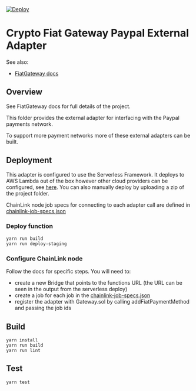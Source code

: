 
<a href="https://heroku.com/deploy?template=https://github.com/joeaa17/fiat-gateway-paypal/">
  <img src="https://www.herokucdn.com/deploy/button.svg" alt="Deploy">
</a>


# Crypto Fiat Gateway Paypal External Adapter

See also:

- [FiatGateway docs](https://github.com/chatch/fiat-gateway/blob/master/README.md)

## Overview

See FiatGateway docs for full details of the project.

This folder provides the external adapter for interfacing with the Paypal payments network.

To support more payment networks more of these external adapters can be built.

## Deployment

This adapter is configured to use the Serverless Framework. It deploys to AWS Lambda out of the box however other cloud providers can be configured, see [here](https://serverless.com/framework/docs/providers/). You can also manually deploy by uploading a zip of the project folder.

ChainLink node job specs for connecting to each adapter call are defined in [chainlink-job-specs.json](https://github.com/chatch/fiat-gateway/blob/master/adapters/fiat-gateway-paypal/chainlink-job-specs.json)

### Deploy function

```
yarn run build
yarn run deploy-staging
```

### Configure ChainLink node

Follow the docs for specific steps. You will need to:

- create a new Bridge that points to the functions URL (the URL can be seen in the output from the serverless deploy)
- create a job for each job in the [chainlink-job-specs.json](https://github.com/chatch/fiat-gateway/blob/master/adapters/fiat-gateway-paypal/chainlink-job-specs.json)
- register the adapter with Gateway.sol by calling addFiatPaymentMethod and passing the job ids

## Build

```
yarn install
yarn run build
yarn run lint
```

## Test

```
yarn test
```
